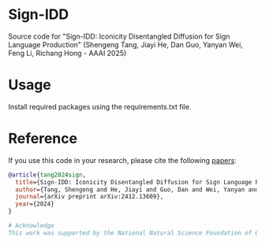 # Sign-IDD
Source code for "Sign-IDD: Iconicity Disentangled Diffusion for Sign Language Production" (Shengeng Tang, Jiayi He, Dan Guo, Yanyan Wei, Feng Li, Richang Hong - AAAI 2025)
# Usage
Install required packages using the requirements.txt file.

# Reference
If you use this code in your research, please cite the following [papers](https://arxiv.org/abs/2412.13609):

```bibtex
@article{tang2024sign,
  title={Sign-IDD: Iconicity Disentangled Diffusion for Sign Language Production},
  author={Tang, Shengeng and He, Jiayi and Guo, Dan and Wei, Yanyan and Li, Feng and Hong, Richang},
  journal={arXiv preprint arXiv:2412.13609},
  year={2024}
}

# Acknowledge
This work was supported by the National Natural Science Foundation of China (Grants No. U23B2031, 61932009, U20A20183, 62272144, 62302141, 62331003), the Anhui Provincial Natural Science Foundation, China (Grant No. 2408085QF191), the Major Project of Anhui Province (Grant No. 202423k09020001), and the Fundamental Research Funds for the Central Universities (Grants No. JZ2024HGTA0178, JZ2024HGTB0255).

